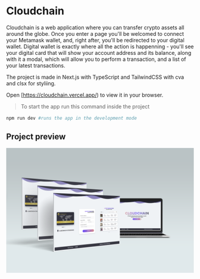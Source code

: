 # Cloudchain

Cloudchain is a web application where you can transfer crypto assets all around the globe. Once you 
enter a page you'll be welcomed to connect your Metamask wallet, and, right after, you'll be redirected to 
your digital wallet. Digital wallet is exactly where all the action is happenning - you'll see your digital card 
that will show your account address and its balance, along with it a modal, which will allow you to perform a transaction, and 
a list of your latest transactions.



 The project is made in Next.js with TypeScript and TailwindCSS with cva and clsx for styliing.

Open [https://cloudchain.vercel.app/) to view it in your browser.

> To start the app run this command inside the project

```bash
npm run dev #runs the app in the development mode
```


## Project preview

![Preview image 1](https://github.com/Yevhenbk/cloudchain/blob/main/client/static/img/183.png)
